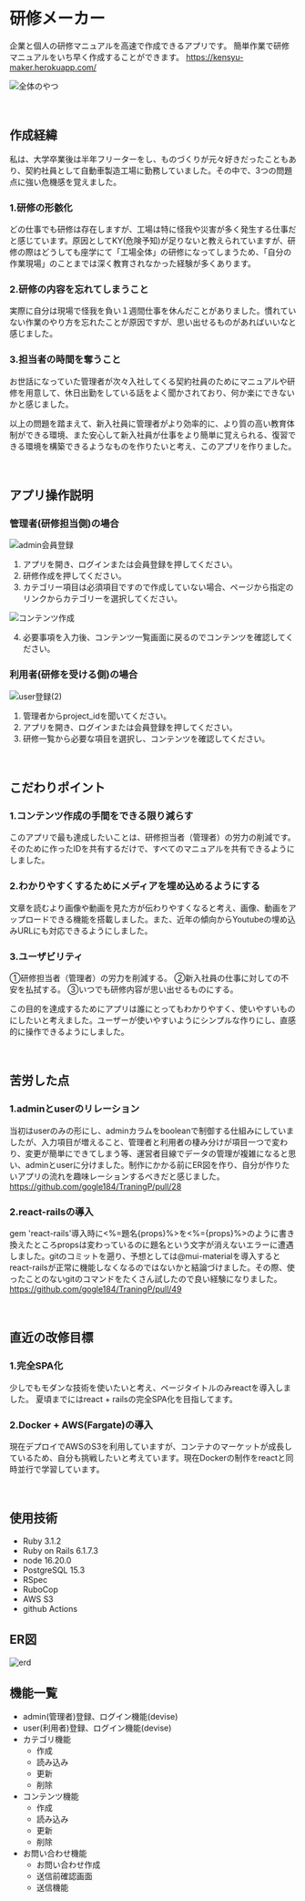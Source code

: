 # 研修メーカー

企業と個人の研修マニュアルを高速で作成できるアプリです。
簡単作業で研修マニュアルをいち早く作成することができます。
https://kensyu-maker.herokuapp.com/

![全体のやつ](https://github.com/gogle184/TraningP/assets/114890397/a51459c1-139c-45a3-9212-52b556762a49)

<br>

## 作成経緯
私は、大学卒業後は半年フリーターをし、ものづくりが元々好きだったこともあり、契約社員として自動車製造工場に勤務していました。その中で、3つの問題点に強い危機感を覚えました。
### 1.研修の形骸化
どの仕事でも研修は存在しますが、工場は特に怪我や災害が多く発生する仕事だと感じています。原因としてKY(危険予知)が足りないと教えられていますが、研修の際はどうしても座学にて「工場全体」の研修になってしまうため、「自分の作業現場」のことまでは深く教育されなかった経験が多くあります。

### 2.研修の内容を忘れてしまうこと
実際に自分は現場で怪我を負い１週間仕事を休んだことがありました。慣れていない作業のやり方を忘れたことが原因ですが、思い出せるものがあればいいなと感じました。

### 3.担当者の時間を奪うこと
お世話になっていた管理者が次々入社してくる契約社員のためにマニュアルや研修を用意して、休日出勤をしている話をよく聞かされており、何か楽にできないかと感じました。

以上の問題を踏まえて、新入社員に管理者がより効率的に、より質の高い教育体制ができる環境、また安心して新入社員が仕事をより簡単に覚えられる、復習できる環境を構築できるようなものを作りたいと考え、このアプリを作りました。

<br>

## アプリ操作説明

### 管理者(研修担当側)の場合

![admin会員登録](https://github.com/gogle184/TraningP/assets/114890397/25a2d55d-c5d2-468d-8db9-f120a56ed216)

1. アプリを開き、ログインまたは会員登録を押してください。
2. 研修作成を押してください。
3. カテゴリー項目は必須項目ですので作成していない場合、ページから指定のリンクからカテゴリーを選択してください。

![コンテンツ作成](https://github.com/gogle184/TraningP/assets/114890397/090d3f5b-06fd-487a-980b-51f769babecc)

4. 必要事項を入力後、コンテンツ一覧画面に戻るのでコンテンツを確認してください。

### 利用者(研修を受ける側)の場合

![user登録(2)](https://github.com/gogle184/TraningP/assets/114890397/93f92c75-ac24-4532-af68-e656f37f9467)

1. 管理者からproject_idを聞いてください。
2. アプリを開き、ログインまたは会員登録を押してください。
3. 研修一覧から必要な項目を選択し、コンテンツを確認してください。

<br>

## こだわりポイント
### 1.コンテンツ作成の手間をできる限り減らす
このアプリで最も達成したいことは、研修担当者（管理者）の労力の削減です。そのために作ったIDを共有するだけで、すべてのマニュアルを共有できるようにしました。

### 2.わかりやすくするためにメディアを埋め込めるようにする
文章を読むより画像や動画を見た方が伝わりやすくなると考え、画像、動画をアップロードできる機能を搭載しました。また、近年の傾向からYoutubeの埋め込みURLにも対応できるようにしました。

### 3.ユーザビリティ
①研修担当者（管理者）の労力を削減する。
②新入社員の仕事に対しての不安を払拭する。
③いつでも研修内容が思い出せるものにする。

この目的を達成するためにアプリは誰にとってもわかりやすく、使いやすいものにしたいと考えました。ユーザーが使いやすいようにシンプルな作りにし、直感的に操作できるようにしました。

<br>

## 苦労した点

### 1.adminとuserのリレーション
当初はuserのみの形にし、adminカラムをbooleanで制御する仕組みにしていましたが、入力項目が増えること、管理者と利用者の棲み分けが項目一つで変わり、変更が簡単にできてしまう等、運営者目線でデータの管理が複雑になると思い、adminとuserに分けました。制作にかかる前にER図を作り、自分が作りたいアプリの流れを趣味レーションするべきだと感じました。
https://github.com/gogle184/TraningP/pull/28

### 2.react-railsの導入
gem 'react-rails'導入時に<%=題名{props}%>を<%={props}%>のように書き換えたところpropsは変わっているのに題名という文字が消えないエラーに遭遇しました。gitのコミットを遡り、予想としては@mui-materialを導入するとreact-railsが正常に機能しなくなるのではないかと結論づけました。その際、使ったことのないgitのコマンドをたくさん試したので良い経験になりました。
https://github.com/gogle184/TraningP/pull/49

<br>

## 直近の改修目標

### 1.完全SPA化
少しでもモダンな技術を使いたいと考え、ページタイトルのみreactを導入しました。
夏頃までにはreact + railsの完全SPA化を目指してます。

### 2.Docker + AWS(Fargate)の導入
現在デプロイでAWSのS3を利用していますが、コンテナのマーケットが成長しているため、自分も挑戦したいと考えています。現在Dockerの制作をreactと同時並行で学習しています。

<br>

## 使用技術
- Ruby 3.1.2
- Ruby on Rails 6.1.7.3
- node 16.20.0
- PostgreSQL 15.3
- RSpec 
- RuboCop
- AWS S3
- github Actions

## ER図
![erd](https://github.com/gogle184/TraningP/assets/114890397/0b2e32a9-4ee9-40f8-803c-1c6572462fd7)

## 機能一覧
- admin(管理者)登録、ログイン機能(devise)
- user(利用者)登録、ログイン機能(devise)
- カテゴリ機能
  - 作成
  - 読み込み
  - 更新
  - 削除
- コンテンツ機能
  - 作成
  - 読み込み
  - 更新
  - 削除
- お問い合わせ機能
  - お問い合わせ作成
  - 送信前確認画面
  - 送信機能
